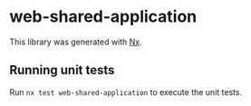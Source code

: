# web-shared-application

This library was generated with [Nx](https://nx.dev).

## Running unit tests

Run `nx test web-shared-application` to execute the unit tests.
